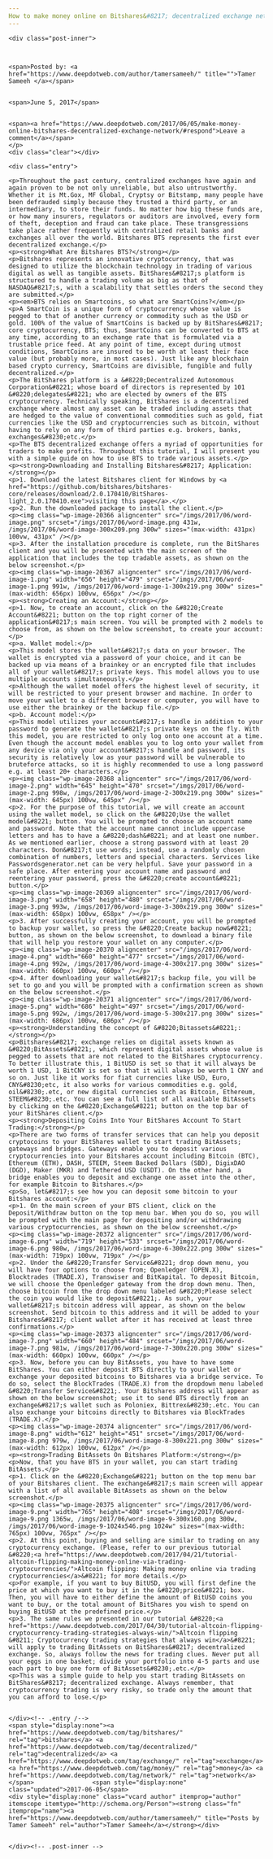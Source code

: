 ```yaml
---
How to make money online on Bitshares&#8217; decentralized exchange network
---
```

<article class="post-listing post-20359 post type-post status-publish format-standard has-post-thumbnail hentry  tag-bitshares tag-decentralized tag-exchange tag-money tag-network tag-online">
    
    <div class="post-inner">
    
    
        
    <span>Posted by: <a href="https://www.deepdotweb.com/author/tamersameeh/" title="">Tamer Sameeh </a></span>
    
    
    <span>June 5, 2017</span>
    
    
    <span><a href="https://www.deepdotweb.com/2017/06/05/make-money-online-bitshares-decentralized-exchange-network/#respond">Leave a comment</a></span>
    </p>
    <div class="clear"></div>
    
    <div class="entry">
    
    <p>Throughout the past century, centralized exchanges have again and again proven to be not only unreliable, but also untrustworthy. Whether it is Mt.Gox, MF Global, Cryptsy or Bitstamp, many people have been defrauded simply because they trusted a third party, or an intermediary, to store their funds. No matter how big these funds are, or how many insurers, regulators or auditors are involved, every form of theft, deception and fraud can take place. These transgressions take place rather frequently with centralized retail banks and exchanges all over the world. Bitshares BTS represents the first ever decentralized exchange.</p>
    <p><strong>What Are Bitshares BTS?</strong></p>
    <p>Bitshares represents an innovative cryptocurrency, that was designed to utilize the blockchain technology in trading of various digital as well as tangible assets. BitShares&#8217;s platform is structured to handle a trading volume as big as that of NASDAQ&#8217;s, with a scalability that settles orders the second they are submitted.</p>
    <p><em>BTS relies on Smartcoins, so what are SmartCoins?</em></p>
    <p>A SmartCoin is a unique form of cryptocurrency whose value is pegged to that of another currency or commodity such as the USD or gold. 100% of the value of SmartCoins is backed up by BitShares&#8217; core cryptocurrency, BTS; thus, SmartCoins can be converted to BTS at any time, according to an exchange rate that is formulated via a trustable price feed. At any point of time, except during utmost conditions, SmartCoins are insured to be worth at least their face value (but probably more, in most cases). Just like any blockchain based crypto currency, SmartCoins are divisible, fungible and fully decentralized.</p>
    <p>The BitShares platform is a &#8220;Decentralized Autonomous Corporation&#8221; whose board of directors is represented by 101 &#8220;delegates&#8221; who are elected by owners of the BTS cryptocurrency. Technically speaking, BitShares is a decentralized exchange where almost any asset can be traded including assets that are hedged to the value of conventional commodities such as gold, fiat currencies like the USD and cryptocurrencies such as bitcoin, without having to rely on any form of third parties e.g. brokers, banks, exchanges&#8230;etc.</p>
    <p>The BTS decentralized exchange offers a myriad of opportunities for traders to make profits. Throughout this tutorial, I will present you with a simple guide on how to use BTS to trade various assets.</p>
    <p><strong>Downloading and Installing Bitshares&#8217; Application:</strong></p>
    <p>1. Download the latest Bitshares client for Windows by <a href="https://github.com/bitshares/bitshares-core/releases/download/2.0.170410/BitShares-light_2.0.170410.exe">visiting this page</a>.</p>
    <p>2. Run the downloaded package to install the client.</p>
    <p><img class="wp-image-20366 aligncenter" src="/imgs/2017/06/word-image.png" srcset="/imgs/2017/06/word-image.png 431w, /imgs/2017/06/word-image-300x209.png 300w" sizes="(max-width: 431px) 100vw, 431px" /></p>
    <p>3. After the installation procedure is complete, run the BitShares client and you will be presented with the main screen of the application that includes the top tradable assets, as shown on the below screenshot.</p>
    <p><img class="wp-image-20367 aligncenter" src="/imgs/2017/06/word-image-1.png" width="656" height="479" srcset="/imgs/2017/06/word-image-1.png 991w, /imgs/2017/06/word-image-1-300x219.png 300w" sizes="(max-width: 656px) 100vw, 656px" /></p>
    <p><strong>Creating an Account:</strong></p>
    <p>1. Now, to create an account, click on the &#8220;Create Account&#8221; button on the top right corner of the application&#8217;s main screen. You will be prompted with 2 models to choose from, as shown on the below screenshot, to create your account:</p>
    <p>a. Wallet model:</p>
    <p>This model stores the wallet&#8217;s data on your browser. The wallet is encrypted via a password of your choice, and it can be backed up via means of a brainkey or an encrypted file that includes all of your wallet&#8217;s private keys. This model allows you to use multiple accounts simultaneously.</p>
    <p>Although the wallet model offers the highest level of security, it will be restricted to your present browser and machine. In order to move your wallet to a different browser or computer, you will have to use either the brainkey or the backup file.</p>
    <p>b. Account model:</p>
    <p>This model utilizes your account&#8217;s handle in addition to your password to generate the wallet&#8217;s private keys on the fly. With this model, you are restricted to only log onto one account at a time. Even though the account model enables you to log onto your wallet from any device via only your account&#8217;s handle and password, its security is relatively low as your password will be vulnerable to bruteforce attacks, so it is highly recommended to use a long password e.g. at least 20+ characters.</p>
    <p><img class="wp-image-20368 aligncenter" src="/imgs/2017/06/word-image-2.png" width="645" height="470" srcset="/imgs/2017/06/word-image-2.png 998w, /imgs/2017/06/word-image-2-300x219.png 300w" sizes="(max-width: 645px) 100vw, 645px" /></p>
    <p>2. For the purpose of this tutorial, we will create an account using the wallet model, so click on the &#8220;Use the wallet model&#8221; button. You will be prompted to choose an account name and password. Note that the account name cannot include uppercase letters and has to have a &#8220;dash&#8221; and at least one number. As we mentioned earlier, choose a strong password with at least 20 characters. Don&#8217;t use words; instead, use a randomly chosen combination of numbers, letters and special characters. Services like Passwordsgenerator.net can be very helpful. Save your password in a safe place. After entering your account name and password and reentering your password, press the &#8220;create account&#8221; button.</p>
    <p><img class="wp-image-20369 aligncenter" src="/imgs/2017/06/word-image-3.png" width="658" height="480" srcset="/imgs/2017/06/word-image-3.png 993w, /imgs/2017/06/word-image-3-300x219.png 300w" sizes="(max-width: 658px) 100vw, 658px" /></p>
    <p>3. After successfully creating your account, you will be prompted to backup your wallet, so press the &#8220;Create backup now&#8221; button, as shown on the below screenshot, to download a binary file that will help you restore your wallet on any computer.</p>
    <p><img class="wp-image-20370 aligncenter" src="/imgs/2017/06/word-image-4.png" width="660" height="477" srcset="/imgs/2017/06/word-image-4.png 992w, /imgs/2017/06/word-image-4-300x217.png 300w" sizes="(max-width: 660px) 100vw, 660px" /></p>
    <p>4. After downloading your wallet&#8217;s backup file, you will be set to go and you will be prompted with a confirmation screen as shown on the below screenshot.</p>
    <p><img class="wp-image-20371 aligncenter" src="/imgs/2017/06/word-image-5.png" width="686" height="497" srcset="/imgs/2017/06/word-image-5.png 992w, /imgs/2017/06/word-image-5-300x217.png 300w" sizes="(max-width: 686px) 100vw, 686px" /></p>
    <p><strong>Understanding the concept of &#8220;Bitassets&#8221;:</strong></p>
    <p>Bitshares&#8217; exchange relies on digital assets known as &#8220;BitAssets&#8221;, which represent digital assets whose value is pegged to assets that are not related to the BitShares cryptocurrency. To better illustrate this, 1 BitUSD is set so that it will always be worth 1 USD, 1 BitCNY is set so that it will always be worth 1 CNY and so on. Just like it works for fiat currencies like USD, Euro, CNY&#8230;etc, it also works for various commodities e.g. gold, oil&#8230;.etc, or new digital currencies such as Bitcoin, Ethereum, STEEM&#8230;.etc. You can see a full list of all available BitAssets by clicking on the &#8220;Exchange&#8221; button on the top bar of your BitShares client.</p>
    <p><strong>Depositing Coins Into Your BitShares Account To Start Trading:</strong></p>
    <p>There are two forms of transfer services that can help you deposit cryptocoins to your BitShares wallet to start trading BitAssets; gateways and bridges. Gateways enable you to deposit various cryptocurrencies into your Bitshares account including Bitcoin (BTC), Ethereum (ETH), DASH, STEEM, Steem Backed Dollars (SBD), DigixDAO (DGD), Maker (MKR) and Tethered USD (USDT). On the other hand, a bridge enables you to deposit and exchange one asset into the other, for example Bitcoin to Bitshares.</p>
    <p>So, let&#8217;s see how you can deposit some bitcoin to your Bitshares account:</p>
    <p>1. On the main screen of your BTS client, click on the Deposit/Withdraw button on the top menu bar. When you do so, you will be prompted with the main page for depositing and/or withdrawing various cryptocurrencies, as shown on the below screenshot.</p>
    <p><img class="wp-image-20372 aligncenter" src="/imgs/2017/06/word-image-6.png" width="719" height="533" srcset="/imgs/2017/06/word-image-6.png 980w, /imgs/2017/06/word-image-6-300x222.png 300w" sizes="(max-width: 719px) 100vw, 719px" /></p>
    <p>2. Under the &#8220;Transfer Service&#8221; drop down menu, you will have four options to choose from; Openledger (OPEN.X), Blocktrades (TRADE.X), Transwiser and BitKapital. To deposit Bitcoin, we will choose the Openledger gateway from the drop down menu. Then, choose bitcoin from the drop down menu labeled &#8220;Please select the coin you would like to deposit&#8221;. As such, your wallet&#8217;s bitcoin address will appear, as shown on the below screenshot. Send bitcoin to this address and it will be added to your Bitshares&#8217; client wallet after it has received at least three confirmations.</p>
    <p><img class="wp-image-20373 aligncenter" src="/imgs/2017/06/word-image-7.png" width="660" height="484" srcset="/imgs/2017/06/word-image-7.png 981w, /imgs/2017/06/word-image-7-300x220.png 300w" sizes="(max-width: 660px) 100vw, 660px" /></p>
    <p>3. Now, before you can buy BitAssets, you have to have some BitShares. You can either deposit BTS directly to your wallet or exchange your deposited bitcoins to Bitshares via a bridge service. To do so, select the BlockTrades (TRADE.X) from the dropdown menu labeled &#8220;Transfer Service&#8221;. Your Bitshares address will appear as shown on the below screenshot; use it to send BTS directly from an exchange&#8217;s wallet such as Poloniex, Bittrex&#8230;.etc. You can also exchange your bitcoins directly to Bitshares via BlockTrades (TRADE.X).</p>
    <p><img class="wp-image-20374 aligncenter" src="/imgs/2017/06/word-image-8.png" width="612" height="451" srcset="/imgs/2017/06/word-image-8.png 979w, /imgs/2017/06/word-image-8-300x221.png 300w" sizes="(max-width: 612px) 100vw, 612px" /></p>
    <p><strong>Trading BitAssets On Bitshares Platform:</strong></p>
    <p>Now, that you have BTS in your wallet, you can start trading BitAssets.</p>
    <p>1. Click on the &#8220;Exchange&#8221; button on the top menu bar of your Bitshares client. The exchange&#8217;s main screen will appear with a list of all available BitAssets as shown on the below screenshot.</p>
    <p><img class="wp-image-20375 aligncenter" src="/imgs/2017/06/word-image-9.png" width="765" height="408" srcset="/imgs/2017/06/word-image-9.png 1365w, /imgs/2017/06/word-image-9-300x160.png 300w, /imgs/2017/06/word-image-9-1024x546.png 1024w" sizes="(max-width: 765px) 100vw, 765px" /></p>
    <p>2. At this point, buying and selling are similar to trading on any cryptocurrency exchange. (Please, refer to our previous tutorial &#8220;<a href="https://www.deepdotweb.com/2017/04/21/tutorial-altcoin-flipping-making-money-online-via-trading-cryptocurrencies/">Altcoin flipping: Making money online via trading cryptocurrencies</a>&#8221; for more details.</p>
    <p>For example, if you want to buy BitUSD, you will first define the price at which you want to buy it in the &#8220;price&#8221; box. Then, you will have to either define the amount of BitUSD coins you want to buy, or the total amount of BitShares you wish to spend on buying BitUSD at the predefined price.</p>
    <p>3. The same rules we presented in our tutorial &#8220;<a href="https://www.deepdotweb.com/2017/04/30/tutorial-altcoin-flipping-cryptocurrency-trading-strategies-always-win/">Altcoin flipping &#8211; Cryptocurrency trading strategies that always win</a>&#8221; will apply to trading BitAssets on BitShares&#8217; decentralized exchange. So, always follow the news for trading clues. Never put all your eggs in one basket; divide your portfolio into 4-5 parts and use each part to buy one form of BitAssets&#8230;.etc.</p>
    <p>This was a simple guide to help you start trading BitAssets on BitShares&#8217; decentralized exchange. Always remember, that cryptocurrency trading is very risky, so trade only the amount that you can afford to lose.</p>
    
    
    </div><!-- .entry /-->
    <span style="display:none"><a href="https://www.deepdotweb.com/tag/bitshares/" rel="tag">bitshares</a> <a href="https://www.deepdotweb.com/tag/decentralized/" rel="tag">decentralized</a> <a href="https://www.deepdotweb.com/tag/exchange/" rel="tag">exchange</a> <a href="https://www.deepdotweb.com/tag/money/" rel="tag">money</a> <a href="https://www.deepdotweb.com/tag/network/" rel="tag">network</a> </span>				<span style="display:none" class="updated">2017-06-05</span>
    <div style="display:none" class="vcard author" itemprop="author" itemscope itemtype="http://schema.org/Person"><strong class="fn" itemprop="name"><a href="https://www.deepdotweb.com/author/tamersameeh/" title="Posts by Tamer Sameeh" rel="author">Tamer Sameeh</a></strong></div>
    
    
    </div><!-- .post-inner -->
</article><!-- .post-listing -->

